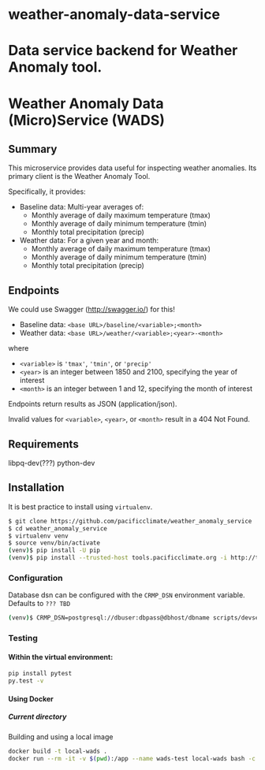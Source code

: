 # weather-anomaly-data-service
Data service backend for Weather Anomaly tool.
=======
# Weather Anomaly Data (Micro)Service (WADS)

## Summary

This microservice provides data useful for inspecting weather anomalies. 
Its primary client is the Weather Anomaly Tool.

Specifically, it provides:

* Baseline data: Multi-year averages of:
  * Monthly average of daily maximum temperature (tmax)
  * Monthly average of daily minimum temperature (tmin)
  * Monthly total precipitation (precip)
* Weather data: For a given year and month:
  * Monthly average of daily maximum temperature (tmax)
  * Monthly average of daily minimum temperature (tmin)
  * Monthly total precipitation (precip)

## Endpoints

We could use Swagger (http://swagger.io/) for this!

* Baseline data: `<base URL>/baseline/<variable>;<month>`
* Weather data: `<base URL>/weather/<variable>;<year>-<month>`

where

* `<variable>` is `'tmax'`, `'tmin'`, or `'precip'`
* `<year>` is an integer between 1850 and 2100, specifying the year of interest
* `<month>` is an integer between 1 and 12, specifying the month of interest

Endpoints return results as JSON (application/json).

Invalid values for `<variable>`, `<year>`, or `<month>` result in a 404 Not Found.

## Requirements

libpq-dev(???) python-dev

## Installation

It is best practice to install using `virtualenv`.

```bash
$ git clone https://github.com/pacificclimate/weather_anomaly_service
$ cd weather_anomaly_service
$ virtualenv venv
$ source venv/bin/activate
(venv)$ pip install -U pip
(venv)$ pip install --trusted-host tools.pacificclimate.org -i http://tools.pacificclimate.org/pypiserver/ -e .
```

### Configuration

Database dsn can be configured with the `CRMP_DSN` environment variable. 
Defaults to `??? TBD`

```bash
(venv)$ CRMP_DSN=postgresql://dbuser:dbpass@dbhost/dbname scripts/devserver.py -p <port>
```

### Testing

#### Within the virtual environment:

```bash
pip install pytest
py.test -v
```

#### Using Docker

##### Current directory

Building and using a local image

```bash
docker build -t local-wads . 
docker run --rm -it -v $(pwd):/app --name wads-test local-wads bash -c "su -m user -c 'py.test -v tests'"
```
